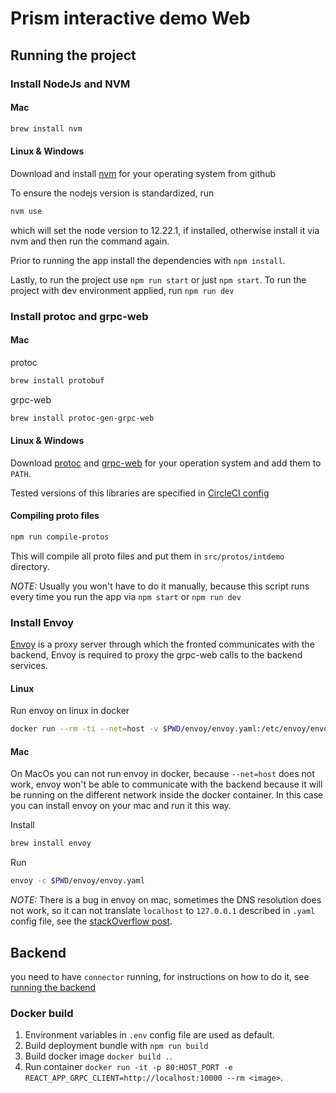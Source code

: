 # Prism interactive demo Web

## Running the project

### Install NodeJs and NVM

#### Mac

```bash
brew install nvm
```
#### Linux & Windows

Download and install [nvm](https://github.com/nvm-sh/nvm) for your operating system from github

To ensure the nodejs version is standardized, run

```bash
nvm use
```
which will set the node version to 12.22.1, if installed, otherwise install it via nvm and then run the command again.

Prior to running the app install the dependencies with `npm install`.


Lastly, to run the project use `npm run start` or just `npm start`.
To run the project with dev environment applied, run `npm run dev`

### Install protoc and grpc-web

#### Mac
protoc

```bash
brew install protobuf
```
grpc-web
```bash
brew install protoc-gen-grpc-web
```

#### Linux & Windows

Download [protoc](https://github.com/protocolbuffers/protobuf/releases) and [grpc-web](https://github.com/grpc/grpc-web/releases) for your operation system and add them to `PATH`.

Tested versions of this libraries are specified in [CircleCI config](../.circleci/config.yml)

#### Compiling proto files

```bash
npm run compile-protos
```
This will compile all proto files and put them in `src/protos/intdemo` directory.

*NOTE:* Usually you won't have to do it manually, because this script runs every time you run the app via `npm start` or `npm run dev`

### Install Envoy

[Envoy](https://www.envoyproxy.io/) is a proxy server through which the fronted communicates with the backend, Envoy is required to proxy the grpc-web calls to the backend services.

#### Linux

Run envoy on linux in docker

```bash
docker run --rm -ti --net=host -v $PWD/envoy/envoy.yaml:/etc/envoy/envoy.yaml envoyproxy/envoy:v1.16-latest
```

#### Mac

On MacOs you can not run envoy in docker, because `--net=host` does not work, envoy won't be able to communicate with the backend because it will be running on the different network inside the docker container. In this case you can install envoy on your mac and run it this way.

Install

```bash
brew install envoy
```

Run

```bash
envoy -c $PWD/envoy/envoy.yaml
```
*NOTE:* There is a bug in envoy on mac, sometimes the DNS resolution does not work, so it can not translate `localhost` to `127.0.0.1` described in `.yaml` config file, see the [stackOverflow post](https://stackoverflow.com/questions/66910297/envoy-assert-failure-interface-index-0).


## Backend

you need to have `connector` running, for instructions on how to do it, see [running the backend](../prism-backend/README.md#run-services)

### Docker build

1. Environment variables in `.env` config file are used as default.
1. Build deployment bundle with `npm run build`
1. Build docker image `docker build .`.
1. Run container `docker run -it -p 80:HOST_PORT -e REACT_APP_GRPC_CLIENT=http://localhost:10000 --rm <image>`.
